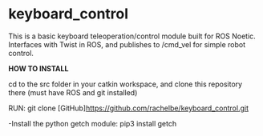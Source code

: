 # keyboard_control

This is a basic keyboard teleoperation/control module built for ROS Noetic. Interfaces with Twist in ROS, and publishes to /cmd_vel for simple robot control.

**HOW TO INSTALL**

cd to the src folder in your catkin workspace, and clone this repository there (must have ROS and git installed)

RUN: git clone [GitHub]https://github.com/rachelbe/keyboard_control.git

-Install the python getch module: pip3 install getch
